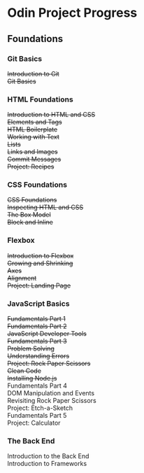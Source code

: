 # Odin Project Progress

## Foundations

### Git Basics

~~Introduction to Git~~  
~~Git Basics~~  

### HTML Foundations

~~Introduction to HTML and CSS~~  
~~Elements and Tags~~  
~~HTML Boilerplate~~  
~~Working with Text~~  
~~Lists~~  
~~Links and Images~~  
~~Commit Messages~~  
~~Project: Recipes~~  

### CSS Foundations

~~CSS Foundations~~  
~~Inspecting HTML and CSS~~  
~~The Box Model~~  
~~Block and Inline~~  

### Flexbox

~~Introduction to Flexbox~~  
~~Growing and Shrinking~~  
~~Axes~~  
~~Alignment~~  
~~Project: Landing Page~~  

### JavaScript Basics

~~Fundamentals Part 1~~  
~~Fundamentals Part 2~~  
~~JavaScript Developer Tools~~  
~~Fundamentals Part 3~~  
~~Problem Solving~~  
~~Understanding Errors~~  
~~Project: Rock Paper Scissors~~  
~~Clean Code~~  
~~Installing Node.js~~  
Fundamentals Part 4  
DOM Manipulation and Events  
Revisiting Rock Paper Scissors  
Project: Etch-a-Sketch  
Fundamentals Part 5  
Project: Calculator  

### The Back End

Introduction to the Back End  
Introduction to Frameworks
